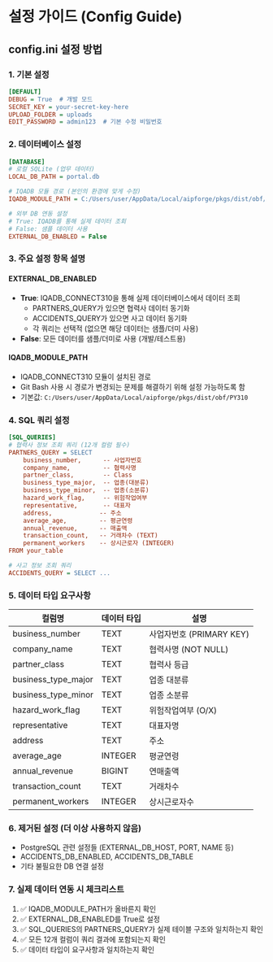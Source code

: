 # 설정 가이드 (Config Guide)

## config.ini 설정 방법

### 1. 기본 설정
```ini
[DEFAULT]
DEBUG = True  # 개발 모드
SECRET_KEY = your-secret-key-here
UPLOAD_FOLDER = uploads
EDIT_PASSWORD = admin123  # 기본 수정 비밀번호
```

### 2. 데이터베이스 설정
```ini
[DATABASE]
# 로컬 SQLite (업무 데이터)
LOCAL_DB_PATH = portal.db

# IQADB 모듈 경로 (본인의 환경에 맞게 수정)
IQADB_MODULE_PATH = C:/Users/user/AppData/Local/aipforge/pkgs/dist/obf/PY310

# 외부 DB 연동 설정
# True: IQADB를 통해 실제 데이터 조회
# False: 샘플 데이터 사용
EXTERNAL_DB_ENABLED = False
```

### 3. 주요 설정 항목 설명

#### EXTERNAL_DB_ENABLED
- **True**: IQADB_CONNECT310을 통해 실제 데이터베이스에서 데이터 조회
  - PARTNERS_QUERY가 있으면 협력사 데이터 동기화
  - ACCIDENTS_QUERY가 있으면 사고 데이터 동기화
  - 각 쿼리는 선택적 (없으면 해당 데이터는 샘플/더미 사용)
- **False**: 모든 데이터를 샘플/더미로 사용 (개발/테스트용)

#### IQADB_MODULE_PATH
- IQADB_CONNECT310 모듈이 설치된 경로
- Git Bash 사용 시 경로가 변경되는 문제를 해결하기 위해 설정 가능하도록 함
- 기본값: `C:/Users/user/AppData/Local/aipforge/pkgs/dist/obf/PY310`

### 4. SQL 쿼리 설정
```ini
[SQL_QUERIES]
# 협력사 정보 조회 쿼리 (12개 컬럼 필수)
PARTNERS_QUERY = SELECT 
    business_number,      -- 사업자번호
    company_name,         -- 협력사명
    partner_class,        -- Class
    business_type_major,  -- 업종(대분류)
    business_type_minor,  -- 업종(소분류)
    hazard_work_flag,     -- 위험작업여부
    representative,       -- 대표자
    address,             -- 주소
    average_age,         -- 평균연령
    annual_revenue,      -- 매출액
    transaction_count,   -- 거래차수 (TEXT)
    permanent_workers    -- 상시근로자 (INTEGER)
FROM your_table

# 사고 정보 조회 쿼리
ACCIDENTS_QUERY = SELECT ...
```

### 5. 데이터 타입 요구사항

| 컬럼명 | 데이터 타입 | 설명 |
|--------|------------|------|
| business_number | TEXT | 사업자번호 (PRIMARY KEY) |
| company_name | TEXT | 협력사명 (NOT NULL) |
| partner_class | TEXT | 협력사 등급 |
| business_type_major | TEXT | 업종 대분류 |
| business_type_minor | TEXT | 업종 소분류 |
| hazard_work_flag | TEXT | 위험작업여부 (O/X) |
| representative | TEXT | 대표자명 |
| address | TEXT | 주소 |
| average_age | INTEGER | 평균연령 |
| annual_revenue | BIGINT | 연매출액 |
| transaction_count | TEXT | 거래차수 |
| permanent_workers | INTEGER | 상시근로자수 |

### 6. 제거된 설정 (더 이상 사용하지 않음)
- PostgreSQL 관련 설정들 (EXTERNAL_DB_HOST, PORT, NAME 등)
- ACCIDENTS_DB_ENABLED, ACCIDENTS_DB_TABLE
- 기타 불필요한 DB 연결 설정

### 7. 실제 데이터 연동 시 체크리스트
1. ✅ IQADB_MODULE_PATH가 올바른지 확인
2. ✅ EXTERNAL_DB_ENABLED를 True로 설정
3. ✅ SQL_QUERIES의 PARTNERS_QUERY가 실제 테이블 구조와 일치하는지 확인
4. ✅ 모든 12개 컬럼이 쿼리 결과에 포함되는지 확인
5. ✅ 데이터 타입이 요구사항과 일치하는지 확인